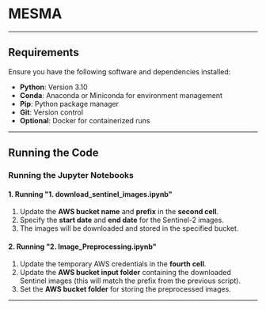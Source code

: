 # MESMA

---

## Requirements

Ensure you have the following software and dependencies installed:

- **Python**: Version 3.10
- **Conda**: Anaconda or Miniconda for environment management
- **Pip**: Python package manager
- **Git**: Version control
- **Optional**: Docker for containerized runs

---


## Running the Code

### Running the Jupyter Notebooks

#### **1. Running "1. download_sentinel_images.ipynb"**

1. Update the **AWS bucket name** and **prefix** in the **second cell**.
2. Specify the **start date** and **end date** for the Sentinel-2 images.
3. The images will be downloaded and stored in the specified bucket.

#### **2. Running "2. Image_Preprocessing.ipynb"**

1. Update the temporary AWS credentials in the **fourth cell**.
2. Update the **AWS bucket input folder** containing the downloaded Sentinel images (this will match the prefix from the previous script).
3. Set the **AWS bucket folder** for storing the preprocessed images.


---


